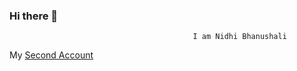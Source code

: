 ### Hi there 👋
                                             I am Nidhi Bhanushali

My [Second Account](https://github.com/nidhi-bhanushali-3) 

<!--

**NidhiBhanushali3701/NidhiBhanushali3701** is a ✨ _special_ ✨ repository because its `README.md` (this file) appears on your GitHub profile.

Here are some ideas to get you started:

- 🔭 I’m currently working on ...
- 🌱 I’m currently learning ...
- 👯 I’m looking to collaborate on ...
- 🤔 I’m looking for help with ...
- 💬 Ask me about ...
- 📫 How to reach me: ...
- 😄 Pronouns: ...
- ⚡ Fun fact: ...
-->


